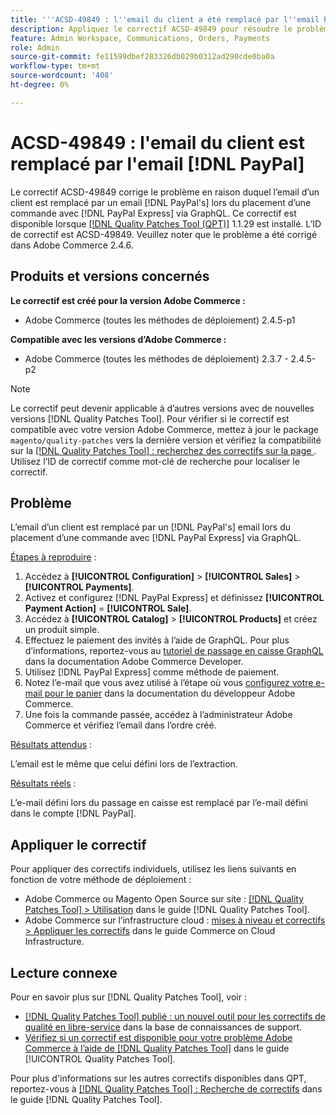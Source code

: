 ```yaml
---
title: '''ACSD-49849 : l''email du client a été remplacé par l''email PayPal'''
description: Appliquez le correctif ACSD-49849 pour résoudre le problème Adobe Commerce en raison duquel l’email du client a été remplacé par l’email PayPal lors du passage d’une commande avec PayPal Express via GraphQL.
feature: Admin Workspace, Communications, Orders, Payments
role: Admin
source-git-commit: fe11599dbef283326db029b0312ad290cde0ba0a
workflow-type: tm+mt
source-wordcount: '408'
ht-degree: 0%

---
```


# ACSD-49849 : l&#39;email du client est remplacé par l&#39;email [!DNL PayPal]

Le correctif ACSD-49849 corrige le problème en raison duquel l’email d’un client est remplacé par un email [!DNL PayPal's] lors du placement d’une commande avec [!DNL PayPal Express] via GraphQL. Ce correctif est disponible lorsque [[!DNL Quality Patches Tool (QPT)]](https://experienceleague.adobe.com/en/docs/commerce-knowledge-base/kb/announcements/commerce-announcements/magento-quality-patches-released-new-tool-to-self-serve-quality-patches) 1.1.29 est installé. L’ID de correctif est ACSD-49849. Veuillez noter que le problème a été corrigé dans Adobe Commerce 2.4.6.

## Produits et versions concernés

**Le correctif est créé pour la version Adobe Commerce :**

* Adobe Commerce (toutes les méthodes de déploiement) 2.4.5-p1

**Compatible avec les versions d’Adobe Commerce :**

* Adobe Commerce (toutes les méthodes de déploiement) 2.3.7 - 2.4.5-p2

>[!NOTE]
>
>Le correctif peut devenir applicable à d’autres versions avec de nouvelles versions [!DNL Quality Patches Tool]. Pour vérifier si le correctif est compatible avec votre version Adobe Commerce, mettez à jour le package `magento/quality-patches` vers la dernière version et vérifiez la compatibilité sur la [[!DNL Quality Patches Tool] : recherchez des correctifs sur la page ](https://experienceleague.adobe.com/tools/commerce-quality-patches/index.html). Utilisez l’ID de correctif comme mot-clé de recherche pour localiser le correctif.

## Problème

L’email d’un client est remplacé par un [!DNL PayPal's] email lors du placement d’une commande avec [!DNL PayPal Express] via GraphQL.

<u>Étapes à reproduire</u> :

1. Accédez à **[!UICONTROL Configuration]** > **[!UICONTROL Sales]** > **[!UICONTROL Payments]**.
1. Activez et configurez [!DNL PayPal Express] et définissez **[!UICONTROL Payment Action]** = **[!UICONTROL Sale]**.
1. Accédez à **[!UICONTROL Catalog]** > **[!UICONTROL Products]** et créez un produit simple.
1. Effectuez le paiement des invités à l’aide de GraphQL. Pour plus d’informations, reportez-vous au [tutoriel de passage en caisse GraphQL](https://developer.adobe.com/commerce/webapi/graphql/tutorials/checkout/) dans la documentation Adobe Commerce Developer.
1. Utilisez [!DNL PayPal Express] comme méthode de paiement.
1. Notez l’e-mail que vous avez utilisé à l’étape où vous [configurez votre e-mail pour le panier](https://developer.adobe.com/commerce/webapi/graphql/tutorials/checkout/set-email-address/) dans la documentation du développeur Adobe Commerce.
1. Une fois la commande passée, accédez à l’administrateur Adobe Commerce et vérifiez l’email dans l’ordre créé.

<u>Résultats attendus</u> :

L’email est le même que celui défini lors de l’extraction.

<u>Résultats réels</u> :

L’e-mail défini lors du passage en caisse est remplacé par l’e-mail défini dans le compte [!DNL PayPal].

## Appliquer le correctif

Pour appliquer des correctifs individuels, utilisez les liens suivants en fonction de votre méthode de déploiement :

* Adobe Commerce ou Magento Open Source sur site : [[!DNL Quality Patches Tool] > Utilisation](/help/tools/quality-patches-tool/usage.md) dans le guide [!DNL Quality Patches Tool].
* Adobe Commerce sur l’infrastructure cloud : [mises à niveau et correctifs > Appliquer les correctifs](https://experienceleague.adobe.com/docs/commerce-cloud-service/user-guide/develop/upgrade/apply-patches.html) dans le guide Commerce on Cloud Infrastructure.

## Lecture connexe

Pour en savoir plus sur [!DNL Quality Patches Tool], voir :

* [[!DNL Quality Patches Tool] publié : un nouvel outil pour les correctifs de qualité en libre-service](https://experienceleague.adobe.com/en/docs/commerce-knowledge-base/kb/announcements/commerce-announcements/magento-quality-patches-released-new-tool-to-self-serve-quality-patches) dans la base de connaissances de support.
* [Vérifiez si un correctif est disponible pour votre problème Adobe Commerce à l’aide de  [!DNL Quality Patches Tool]](/help/tools/quality-patches-tool/patches-available-in-qpt/check-patch-for-magento-issue-with-magento-quality-patches.md) dans le guide [!UICONTROL Quality Patches Tool].


Pour plus d&#39;informations sur les autres correctifs disponibles dans QPT, reportez-vous à [[!DNL Quality Patches Tool] : Recherche de correctifs](https://experienceleague.adobe.com/tools/commerce-quality-patches/index.html) dans le guide [!DNL Quality Patches Tool].
